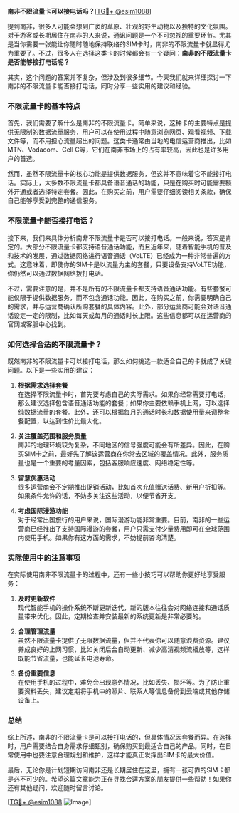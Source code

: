 **南非不限流量卡可以接电话吗？**[[TG💪+ @esim1088](https://t.me/s/esim1088)]

提到南非，很多人可能会想到广袤的草原、壮观的野生动物以及独特的文化氛围。对于游客或长期居住在南非的人来说，通讯问题是一个不可忽视的重要环节。尤其是当你需要一张能让你随时随地保持联络的SIM卡时，南非的不限流量卡就显得尤为重要了。不过，很多人在选择这类卡的时候都会有一个疑问：**南非的不限流量卡是否能够接打电话呢？**

其实，这个问题的答案并不复杂，但涉及到很多细节。今天我们就来详细探讨一下南非的不限流量卡能否接打电话，同时分享一些实用的建议和经验。

### 不限流量卡的基本特点

首先，我们需要了解什么是南非的不限流量卡。简单来说，这种卡的主要特点是提供无限制的数据流量服务，用户可以在使用过程中随意浏览网页、观看视频、下载文件等，而不用担心流量超出的问题。这类卡通常由当地的电信运营商推出，比如MTN、Vodacom、Cell C等，它们在南非市场上的占有率较高，因此也是许多用户的首选。

然而，虽然不限流量卡的核心功能是提供数据服务，但这并不意味着它不能接打电话。实际上，大多数不限流量卡都具备语音通话的功能，只是在购买时可能需要额外开通或者选择特定套餐。因此，在购买之前，用户需要仔细阅读相关条款，确保自己能够享受到完整的通信服务。

### 不限流量卡能否接打电话？

接下来，我们来具体分析南非不限流量卡是否可以接打电话。一般来说，答案是肯定的。大部分不限流量卡都支持语音通话功能，而且近年来，随着智能手机的普及和技术的发展，通过数据网络进行语音通话（VoLTE）已经成为一种非常普遍的方式。这意味着，即使你的SIM卡是以流量为主的套餐，只要设备支持VoLTE功能，你仍然可以通过数据网络拨打电话。

不过，需要注意的是，并不是所有的不限流量卡都支持语音通话功能。有些套餐可能仅限于提供数据服务，而不包含通话功能。因此，在购买之前，你需要明确自己的需求，并与运营商确认所购套餐的具体内容。此外，部分运营商可能会对语音通话设定一定的限制，比如每天或每月的通话时长上限。这些信息都可以在运营商的官网或客服中心找到。

### 如何选择合适的不限流量卡？

既然南非的不限流量卡可以接打电话，那么如何挑选一款适合自己的卡就成了关键问题。以下是一些实用的建议：

1. **根据需求选择套餐**  
   在选择不限流量卡时，首先要考虑自己的实际需求。如果你经常需要打电话，那么建议选择包含语音通话功能的套餐；如果你主要依赖手机上网，可以选择纯数据流量的套餐。此外，还可以根据每月的通话时长和数据使用量来调整套餐配置，以达到性价比最大化。

2. **关注覆盖范围和服务质量**  
   南非的地理环境较为复杂，不同地区的信号强度可能会有所差异。因此，在购买SIM卡之前，最好先了解该运营商在你常去区域的覆盖情况。此外，服务质量也是一个重要的考量因素，包括客服响应速度、网络稳定性等。

3. **留意优惠活动**  
   很多运营商会不定期推出促销活动，比如首次充值赠送话费、新用户折扣等。如果条件允许的话，不妨多关注这些活动，以便节省开支。

4. **考虑国际漫游功能**  
   对于经常出国旅行的用户来说，国际漫游功能非常重要。目前，南非的一些运营商已经推出了支持国际漫游的套餐，用户只需支付少量费用即可在全球范围内使用手机。如果你有这方面的需求，不妨提前咨询清楚。

### 实际使用中的注意事项

在实际使用南非不限流量卡的过程中，还有一些小技巧可以帮助你更好地享受服务：

1. **及时更新软件**  
   现代智能手机的操作系统不断更新迭代，新的版本往往会对网络连接和通话质量带来优化。因此，定期检查并安装最新的系统更新是非常必要的。

2. **合理管理流量**  
   虽然不限流量卡提供了无限数据流量，但并不代表你可以随意浪费资源。建议养成良好的上网习惯，比如关闭后台自动更新、减少高清视频流播放等，这样既能节省流量，也能延长电池寿命。

3. **备份重要信息**  
   在使用手机的过程中，难免会出现意外情况，比如丢失、损坏等。为了防止重要资料丢失，建议定期将手机中的照片、联系人等信息备份到云端或其他存储设备上。

### 总结

综上所述，南非的不限流量卡是可以接打电话的，但具体情况因套餐而异。在选择时，用户需要结合自身需求仔细甄别，确保购买到最适合自己的产品。同时，在日常使用中也要注意合理规划和维护，这样才能真正发挥出SIM卡的最大价值。

最后，无论你是计划短期访问南非还是长期居住在这里，拥有一张可靠的SIM卡都是必不可少的。希望这篇文章能为正在寻找合适方案的朋友提供一些帮助！如果你还有其他疑问，欢迎随时留言讨论。

[[TG💪+ @esim1088](https://t.me/s/esim1088) ![Image](https://i.postimg.cc/4NQfJmqS/Snipaste-2025-05-13-00-14-12.png)]